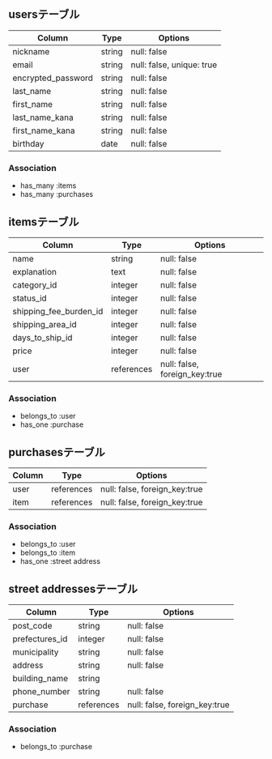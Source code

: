 ## usersテーブル

| Column             | Type       | Options                        |
| ------------------ | ---------- | ------------------------------ |
| nickname           | string     | null: false                    |
| email              | string     | null: false, unique: true      |
| encrypted_password | string     | null: false                    |
| last_name          | string     | null: false                    |
| first_name         | string     | null: false                    |
| last_name_kana     | string     | null: false                    |
| first_name_kana    | string     | null: false                    |
| birthday           | date       | null: false                    |


### Association

- has_many :items
- has_many :purchases




## itemsテーブル

| Column                                | Type       | Options                        |
| ------------------------------------- | ---------- | ------------------------------ |
| name                                  | string     | null: false                    |
| explanation                           | text       | null: false                    |
| category_id                           | integer    | null: false                    |
| status_id                             | integer    | null: false                    |
| shipping_fee_burden_id                | integer    | null: false                    |
| shipping_area_id                      | integer    | null: false                    |
| days_to_ship_id                       | integer    | null: false                    |
| price                                 | integer    | null: false                    |
| user                                  | references | null: false, foreign_key:true  |


### Association

- belongs_to :user
- has_one :purchase



## purchasesテーブル

| Column               | Type       | Options                        |
| -------------------- | ---------- | ------------------------------ |
| user                 | references | null: false, foreign_key:true  |
| item                 | references | null: false, foreign_key:true  |


### Association

- belongs_to :user
- belongs_to :item
- has_one :street address


## street addressesテーブル

| Column                          | Type       | Options                        |
| ------------------------------- | ---------- | ------------------------------ |
| post_code                       | string     | null: false                    |
| prefectures_id                  | integer    | null: false                    |
| municipality                    | string     | null: false                    |
| address                         | string     | null: false                    |
| building_name                   | string     |                                |
| phone_number                    | string     | null: false                    |
| purchase                        | references | null: false, foreign_key:true  |

### Association

- belongs_to :purchase